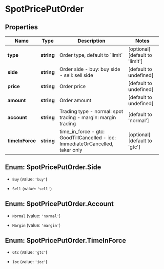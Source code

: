 # SpotPricePutOrder

## Properties

Name | Type | Description | Notes
------------ | ------------- | ------------- | -------------
**type** | **string** | Order type, default to &#x60;limit&#x60; | [optional] [default to &#39;limit&#39;]
**side** | **string** | Order side  - buy: buy side - sell: sell side | [default to undefined]
**price** | **string** | Order price | [default to undefined]
**amount** | **string** | Order amount | [default to undefined]
**account** | **string** | Trading type  - normal: spot trading - margin: margin trading | [default to &#39;normal&#39;]
**timeInForce** | **string** | time_in_force  - gtc: GoodTillCancelled - ioc: ImmediateOrCancelled, taker only  | [optional] [default to &#39;gtc&#39;]

## Enum: SpotPricePutOrder.Side

* `Buy` (value: `'buy'`)

* `Sell` (value: `'sell'`)


## Enum: SpotPricePutOrder.Account

* `Normal` (value: `'normal'`)

* `Margin` (value: `'margin'`)


## Enum: SpotPricePutOrder.TimeInForce

* `Gtc` (value: `'gtc'`)

* `Ioc` (value: `'ioc'`)


